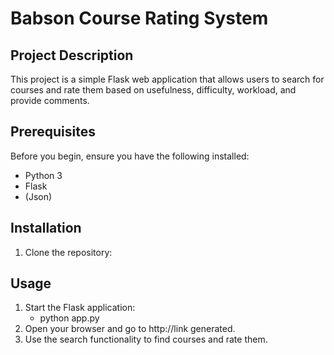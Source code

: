 # Babson Course Rating System

## Project Description

This project is a simple Flask web application that allows users to search for courses and rate them based on usefulness, difficulty, workload, and provide comments.

## Prerequisites

Before you begin, ensure you have the following installed:

- Python 3
- Flask
- (Json)

## Installation

1. Clone the repository:

## Usage
1. Start the Flask application:
   - python app.py
2. Open your browser and go to http://link generated.
3. Use the search functionality to find courses and rate them.